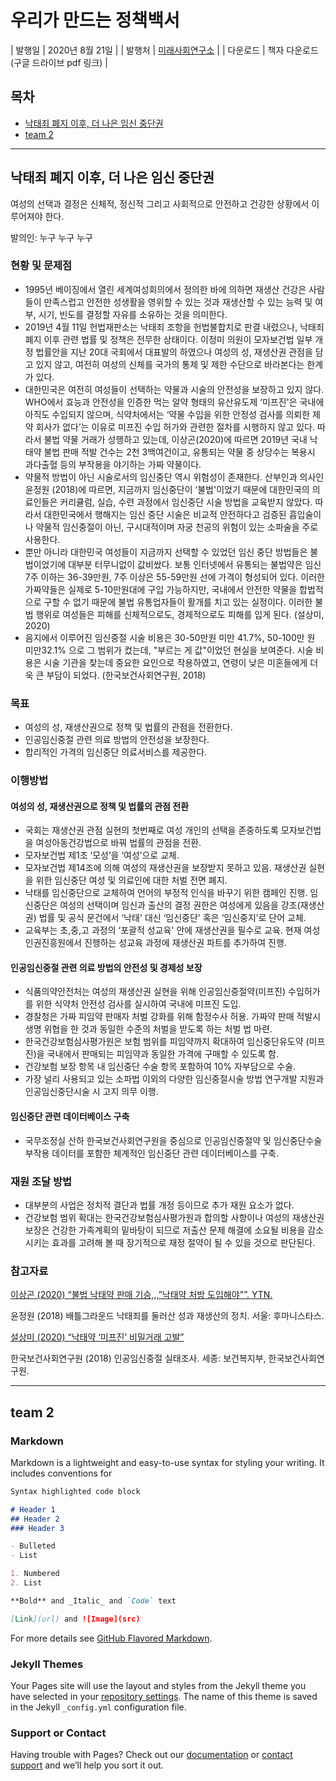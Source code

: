 # 우리가 만드는 정책백서


| 발행일   | 2020년 8월 21일 |
| 발행처 | [미래사회연구소](https://miraesociety.wordpress.com/) |
| 다운로드    | 책자 다운로드(구글 드라이브 pdf 링크) |


## 목차

* [낙태죄 폐지 이후, 더 나은 임신 중단권](##낙태죄-폐지-이후,-더-나은-임신-중단권)
* [team 2](##team-2)


_________________


## 낙태죄 폐지 이후, 더 나은 임신 중단권

여성의 선택과 결정은 신체적, 정신적 그리고 사회적으로 안전하고 건강한 상황에서 이루어져야 한다.

발의인: 누구 누구 누구

### 현황 및 문제점

* 1995년 베이징에서 열린 세계여성회의에서 정의한 바에 의하면 재생산 건강은 사람들이 만족스럽고 안전한 성생활을 영위할 수 있는 것과 재생산할 수 있는 능력 및 여부, 시기, 빈도를 결정할 자유를 소유하는 것을 의미한다.
* 2019년 4월 11일 헌법재판소는 낙태죄 조항을 헌법불합치로 판결 내렸으나, 낙태죄 폐지 이후 관련 법률 및 정책은 전무한 상태이다. 이정미 의원이 모자보건법 일부 개정 법률안을 지난 20대 국회에서 대표발의 하였으나 여성의 성, 재생산권 관점을 담고 있지 않고, 여전히 여성의 신체를 국가의 통제 및 제한 수단으로 바라본다는 한계가 있다.
* 대한민국은 여전히 여성들이 선택하는 약물과 시술의 안전성을 보장하고 있지 않다. WHO에서 효능과 안전성을 인증한 먹는 알약 형태의 유산유도제 ‘미프진'은 국내에 아직도 수입되지 않으며, 식약처에서는 ‘약물 수입을 위한 안정성 검사를 의뢰한 제약 회사가 없다’는 이유로 미프진 수입 허가와 관련한 절차를 시행하지 않고 있다. 따라서 불법 약물 거래가 성행하고 있는데, 이상곤(2020)에 따르면 2019년 국내 낙태약 불법 판매 적발 건수는 2천 3백여건이고, 유통되는 약물 중 상당수는 복용시 과다출혈 등의 부작용을 야기하는 가짜 약물이다.
* 약물적 방법이 아닌 시술로서의 임신중단 역시 위험성이 존재한다. 산부인과 의사인 윤정원 (2018)에 따르면, 지금까지 임신중단이 ‘불법'이었기 때문에 대한민국의 의료인들은 커리큘럼, 실습, 수련 과정에서 임신중단 시술 방법을 교육받지 않았다. 따라서 대한민국에서 행해지는 임신 중단 시술은 비교적 안전하다고 검증된 흡입술이나 약물적 임신중절이 아닌, 구시대적이며 자궁 천공의 위험이 있는 소파술을 주로 사용한다.
* 뿐만 아니라 대한민국 여성들이 지금까지 선택할 수 있었던 임신 중단 방법들은 불법이었기에 대부분 터무니없이 값비쌌다. 보통 인터넷에서 유통되는 불법약은 임신 7주 이하는 36-39만원, 7주 이상은 55-59만원 선에 가격이 형성되어 있다. 이러한 가짜약들은 실제로 5-10만원대에 구입 가능하지만, 국내에서 안전한 약물을 합법적으로 구할 수 없기 때문에 불법 유통업자들이 활개를 치고 있는 실정이다. 이러한 불법 행위로 여성들은 피해를 신체적으로도, 경제적으로도 피해를 입게 된다. (설상미, 2020)
* 음지에서 이루어진 임신중절 시술 비용은 30-50만원 미만 41.7%, 50-100만 원 미만32.1% 으로 그 범위가 컸는데, "부르는 게 값"이었던 현실을 보여준다. 시술 비용은 시술 기관을 찾는데 중요한 요인으로 작용하였고, 연령이 낮은 미혼들에게 더욱 큰 부담이 되었다. (한국보건사회연구원, 2018)

### 목표

* 여성의 성, 재생산권으로 정책 및 법률의 관점을 전환한다.
* 인공임신중절 관련 의료 방법의 안전성을 보장한다.
* 합리적인 가격의 임신중단 의료서비스를 제공한다.

### 이행방법

#### 여성의 성, 재생산권으로 정책 및 법률의 관점 전환

* 국회는 재생산권 관점 실현의 첫번째로 여성 개인의 선택을 존중하도록 모자보건법을 여성아동건강법으로 바꿔 법률의 관점을 전환.
* 모자보건법 제1조 ‘모성’을 ‘여성’으로 교체.
* 모자보건법  제14조에 의해 여성의 재생산권을 보장받지 못하고 있음. 재생산권 실현을 위한 임신중단 여성 및 의료인에 대한 처벌 전면 폐지.
* 낙태를 임신중단으로 교체하여 언어의 부정적 인식을 바꾸기 위한 캠페인 진행. 임신중단은 여성의 선택이며 임신과 출산의 결정 권한은 여성에게 있음을 강조(재생산권) 법률 및 공식 문건에서 ‘낙태' 대신 ‘임신중단' 혹은 ‘임신중지’로 단어 교체.
* 교육부는 초,중,고 과정의 ‘포괄적 성교육' 안에 재생산권을 필수로 교육. 현재 여성인권진흥원에서 진행하는 성교육 과정에 재생산권 파트를 추가하여 진행.

#### 인공임신중절 관련 의료 방법의 안전성 및 경제성 보장

* 식품의약안전처는 여성의 재생산권 실현을 위해 인공임신중절약(미프진) 수입허가를 위한 식약처 안전성 검사를 실시하여 국내에 미프진 도입. 
* 경찰청은 가짜 피임약 판매자 처벌 강화를 위해 함정수사 허용. 가짜약 판매 적발시 생명 위협을 한 것과 동일한 수준의 처벌을 받도록 하는 처벌 법 마련.
* 한국건강보험심사평가원은 보험 범위를 피임약까지 확대하여 임신중단유도약 (미프진)을 국내에서 판매되는 피임약과 동일한 가격에 구매할 수 있도록 함. 
* 건강보험 보장 항목 내 임신중단 수술 항목 포함하여 10% 자부담으로 수술.
* 가장 널리 사용되고 있는 소파법 이외의 다양한 임신중절시술 방법 연구개발 지원과 인공임신중단시술 시 고지 의무 이행. 

#### 임신중단 관련 데이터베이스 구축

* 국무조정실 산하 한국보건사회연구원을 중심으로 인공임신중절약 및 임신중단수술 부작용 데이터를 포함한 체계적인 임신중단 관련 데이터베이스를 구축.

### 재원 조달 방법

* 대부분의 사업은 정치적 결단과 법률 개정 등이므로 추가 재원 요소가 없다.
* 건강보험 범위 확대는 한국건강보험심사평가원과 합의할 사항이나 여성의 재생산권 보장은 건강한 가족계획의 밑바탕이 되므로 저출산 문제 해결에 소요될 비용을 감소시키는 효과를 고려해 볼 때 장기적으로 재정 절약이 될 수 있을 것으로 판단된다.

### 참고자료

[이상곤 (2020) “불법 낙태약 판매 기승,,,”낙태약 처방 도입해야"”. YTN.](https://www.ytn.co.kr/_ln/0115_202005142136171280)

윤정원 (2018) 배틀그라운드 낙태죄를 둘러산 성과 재생산의 정치. 서울: 후마니스타스.

[설상미 (2020) “낙태약 ‘미프진’ 비밀거래 고발”](http://www.ilyosisa.co.kr/news/articleView.html?idxno=216833)

한국보건사회연구원 (2018) 인공임신중절 실태조사. 세종: 보건복지부, 한국보건사회연구원.


_________________


## team 2










### Markdown

Markdown is a lightweight and easy-to-use syntax for styling your writing. It includes conventions for

```markdown
Syntax highlighted code block

# Header 1
## Header 2
### Header 3

- Bulleted
- List

1. Numbered
2. List

**Bold** and _Italic_ and `Code` text

[Link](url) and ![Image](src)
```

For more details see [GitHub Flavored Markdown](https://guides.github.com/features/mastering-markdown/).



### Jekyll Themes

Your Pages site will use the layout and styles from the Jekyll theme you have selected in your [repository settings](https://github.com/miraesociety/miraesociety.github.io/settings). The name of this theme is saved in the Jekyll `_config.yml` configuration file.

### Support or Contact

Having trouble with Pages? Check out our [documentation](https://docs.github.com/categories/github-pages-basics/) or [contact support](https://github.com/contact) and we’ll help you sort it out.
